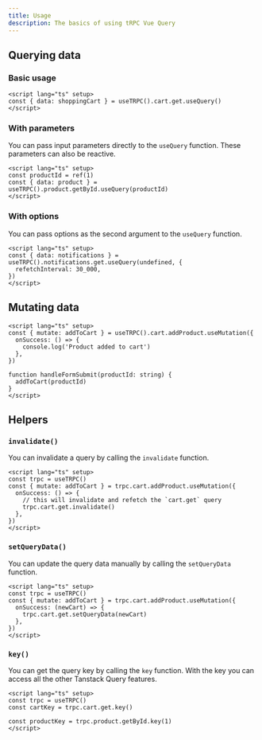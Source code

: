 ```yaml
---
title: Usage
description: The basics of using tRPC Vue Query
---
```


## Querying data

### Basic usage

```vue
<script lang="ts" setup>
const { data: shoppingCart } = useTRPC().cart.get.useQuery()
</script>
```

### With parameters

You can pass input parameters directly to the `useQuery` function. These parameters can also be reactive.

```vue
<script lang="ts" setup>
const productId = ref(1)
const { data: product } = useTRPC().product.getById.useQuery(productId)
</script>
```

### With options

You can pass options as the second argument to the `useQuery` function.

```vue
<script lang="ts" setup>
const { data: notifications } = useTRPC().notifications.get.useQuery(undefined, {
  refetchInterval: 30_000,
})
</script>
```

## Mutating data

```vue
<script lang="ts" setup>
const { mutate: addToCart } = useTRPC().cart.addProduct.useMutation({
  onSuccess: () => {
    console.log('Product added to cart')
  },
})

function handleFormSubmit(productId: string) {
  addToCart(productId)
}
</script>
```

## Helpers

### `invalidate()`

You can invalidate a query by calling the `invalidate` function.

```vue
<script lang="ts" setup>
const trpc = useTRPC()
const { mutate: addToCart } = trpc.cart.addProduct.useMutation({
  onSuccess: () => {
    // this will invalidate and refetch the `cart.get` query
    trpc.cart.get.invalidate()
  },
})
</script>
```

### `setQueryData()`

You can update the query data manually by calling the `setQueryData` function.

```vue
<script lang="ts" setup>
const trpc = useTRPC()
const { mutate: addToCart } = trpc.cart.addProduct.useMutation({
  onSuccess: (newCart) => {
    trpc.cart.get.setQueryData(newCart)
  },
})
</script>
```

### `key()`

You can get the query key by calling the `key` function. With the key you can access all the other Tanstack Query features.

```vue
<script lang="ts" setup>
const trpc = useTRPC()
const cartKey = trpc.cart.get.key()

const productKey = trpc.product.getById.key(1)
</script>
```
